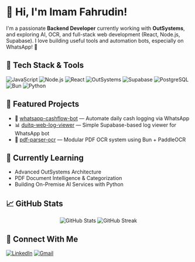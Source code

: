 # 👋 Hi, I'm Imam Fahrudin!

I'm a passionate **Backend Developer** currently working with **OutSystems**, and exploring AI, OCR, and full-stack web development (React, Node.js, Supabase). I love building useful tools and automation bots, especially on WhatsApp! 📱

## 🚀 Tech Stack & Tools

![JavaScript](https://img.shields.io/badge/JavaScript-F7DF1E?logo=javascript&logoColor=black)
![Node.js](https://img.shields.io/badge/Node.js-339933?logo=node.js&logoColor=white)
![React](https://img.shields.io/badge/React-20232A?logo=react&logoColor=61DAFB)
![OutSystems](https://img.shields.io/badge/OutSystems-E2231A?logo=outsystems&logoColor=white)
![Supabase](https://img.shields.io/badge/Supabase-3ECF8E?logo=supabase&logoColor=white)
![PostgreSQL](https://img.shields.io/badge/PostgreSQL-4169E1?logo=postgresql&logoColor=white)
![Bun](https://img.shields.io/badge/Bun-000000?logo=bun&logoColor=white)
![Python](https://img.shields.io/badge/Python-3776AB?logo=python&logoColor=white)

## 📌 Featured Projects

- 💬 [whatsapp-cashflow-bot](https://github.com/fahroediin/whatsapp-cashflow-bot) — Automate daily cash logging via WhatsApp
- 📊 [duitq-web-log-viewer](https://github.com/fahroediin/duitq-web-log-viewer) — Simple Supabase-based log viewer for WhatsApp bot
- 📄 [pdf-parser-ocr](https://github.com/fahroediin/pdf-parser-ocr) — Modular PDF OCR system using Bun + PaddleOCR

## 🧠 Currently Learning

- Advanced OutSystems Architecture
- PDF Document Intelligence & Categorization
- Building On-Premise AI Services with Python

## 📈 GitHub Stats

<p align="center">
  <img src="https://github-readme-stats.vercel.app/api?username=fahroediin&show_icons=true&theme=tokyonight" alt="GitHub Stats" />
  <img src="https://github-readme-streak-stats.herokuapp.com?user=fahroediin&theme=tokyonight" alt="GitHub Streak" />
</p>

## 🔗 Connect With Me

[![LinkedIn](https://img.shields.io/badge/LinkedIn-blue?logo=linkedin&logoColor=white)](https://linkedin.com/in/fahroediin)
[![Gmail](https://img.shields.io/badge/Gmail-D14836?logo=gmail&logoColor=white)](mailto:fahroediin@gmail.com)
